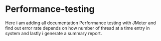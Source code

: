 # Performance-testing
Here i am adding all documentation Performance testing with JMeter and find out error rate depends on how number of thread at a time entry in system and lastly i generate a summary report.
